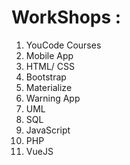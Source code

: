 # WorkShops :
1. YouCode Courses
2. Mobile App
3. HTML/ CSS
4. Bootstrap
5. Materialize
6. Warning App
7. UML
8. SQL
9. JavaScript
10. PHP
11. VueJS

